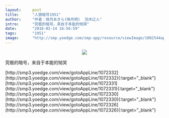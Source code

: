 ```yaml
---
layout:     post
title:      "人狼暗号1951"
author:     "作者：晓月あきら(晓月明)  羽木辽人"
intro:      "究极的暗号，来自于本能的怮哭"
date:       "2018-02-14 16:56:59"
tags:       "1951"
image:      "http://smp.yoedge.com/smp-app/resource/viewImage/1002544appline.png"
---
```

<div style="text-align: center">
<p><img src="http://smp.yoedge.com/smp-app/resource/viewImage/1002544appline.png"/></p>
</div>
<p class="post-meta">
<span>究极的暗号，来自于本能的怮哭</span>
</p>
[http://smp3.yoedge.com/view/gotoAppLine/1072332](http://smp3.yoedge.com/view/gotoAppLine/1072332){:target="_blank"}
[http://smp3.yoedge.com/view/gotoAppLine/1072331](http://smp3.yoedge.com/view/gotoAppLine/1072331){:target="_blank"}
[http://smp3.yoedge.com/view/gotoAppLine/1072330](http://smp3.yoedge.com/view/gotoAppLine/1072330){:target="_blank"}
[http://smp3.yoedge.com/view/gotoAppLine/1072326](http://smp3.yoedge.com/view/gotoAppLine/1072326){:target="_blank"}


